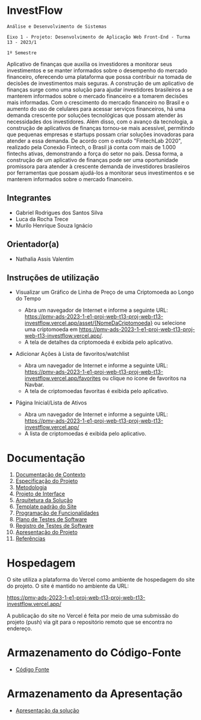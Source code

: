 # InvestFlow

`Análise e Desenvolvimento de Sistemas`

`Eixo 1 - Projeto: Desenvolvimento de Aplicação Web Front-End - Turma 13 - 2023/1`

`1º Semestre`

Aplicativo de finanças que auxilia os investidores a monitorar seus investimentos e se manter informados sobre o desempenho do mercado financeiro, oferecendo uma plataforma que possa contribuir na tomada de decisões de investimentos mais seguras. A construção de um aplicativo de finanças surge como uma solução para ajudar investidores brasileiros a se manterem informados sobre o mercado financeiro e a tomarem decisões mais informadas. Com o crescimento do mercado financeiro no Brasil e o aumento do uso de celulares para acessar serviços financeiros, há uma demanda crescente por soluções tecnológicas que possam atender às necessidades dos investidores. Além disso, com o avanço da tecnologia, a construção de aplicativos de finanças tornou-se mais acessível, permitindo que pequenas empresas e startups possam criar soluções inovadoras para atender a essa demanda. De acordo com o estudo "FintechLab 2020", realizado pela Conexão Fintech, o Brasil já conta com mais de 1.000 fintechs ativas, demonstrando a força do setor no país. Dessa forma, a construção de um aplicativo de finanças pode ser uma oportunidade promissora para atender à crescente demanda de investidores brasileiros por ferramentas que possam ajudá-los a monitorar seus investimentos e se manterem informados sobre o mercado financeiro.

## Integrantes

- Gabriel Rodrigues dos Santos Silva
- Luca da Rocha Trece
- Murilo Henrique Souza Ignácio

## Orientador(a)

- Nathalia Assis Valentim

## Instruções de utilização

- Visualizar um Gráfico de Linha de Preço de uma Criptomoeda ao Longo do Tempo

  - Abra um navegador de Internet e informe a seguinte URL: https://pmv-ads-2023-1-e1-proj-web-t13-proj-web-t13-investflow.vercel.app/asset/{NomeDaCriptomoeda} ou selecione uma criptomoeda em https://pmv-ads-2023-1-e1-proj-web-t13-proj-web-t13-investflow.vercel.app/.
  - A tela de detalhes da criptomoeda é exibida pelo aplicativo.

- Adicionar Ações à Lista de favoritos/watchlist

  - Abra um navegador de Internet e informe a seguinte URL: https://pmv-ads-2023-1-e1-proj-web-t13-proj-web-t13-investflow.vercel.app/favorites ou clique no ícone de favoritos na Navbar.
  - A tela de criptomoedas favoritas é exibida pelo aplicativo.

- Página Inicial/Lista de Ativos
  - Abra um navegador de Internet e informe a seguinte URL: https://pmv-ads-2023-1-e1-proj-web-t13-proj-web-t13-investflow.vercel.app/
  - A lista de criptomoedas é exibida pelo aplicativo.

# Documentação

<ol>
<li><a href="docs/01-Documentação de Contexto.md"> Documentação de Contexto</a></li>
<li><a href="docs/02-Especificação do Projeto.md"> Especificação do Projeto</a></li>
<li><a href="docs/03-Metodologia.md"> Metodologia</a></li>
<li><a href="docs/04-Projeto de Interface.md"> Projeto de Interface</a></li>
<li><a href="docs/05-Arquitetura da Solução.md"> Arquitetura da Solução</a></li>
<li><a href="docs/06-Template padrão do Site.md"> Template padrão do Site</a></li>
<li><a href="docs/07-Programação de Funcionalidades.md"> Programação de Funcionalidades</a></li>
<li><a href="docs/08-Plano de Testes de Software.md"> Plano de Testes de Software</a></li>
<li><a href="docs/09-Registro de Testes de Software.md"> Registro de Testes de Software</a></li>
<li><a href="docs/10-Apresentação do Projeto.md"> Apresentação do Projeto</a></li>
<li><a href="docs/11-Referências.md"> Referências</a></li>
</ol>

# Hospedagem

O site utiliza a plataforma do Vercel como ambiente de hospedagem do site do projeto. O site é mantido no ambiente da URL:

https://pmv-ads-2023-1-e1-proj-web-t13-proj-web-t13-investflow.vercel.app/

A publicação do site no Vercel é feita por meio de uma submissão do projeto (push) via git para o repositório remoto que se encontra no endereço.

# Armazenamento do Código-Fonte

- <a href="src/README.md">Código Fonte</a>

# Armazenamento da Apresentação

- <a href="presentation/README.md">Apresentação da solução</a>
